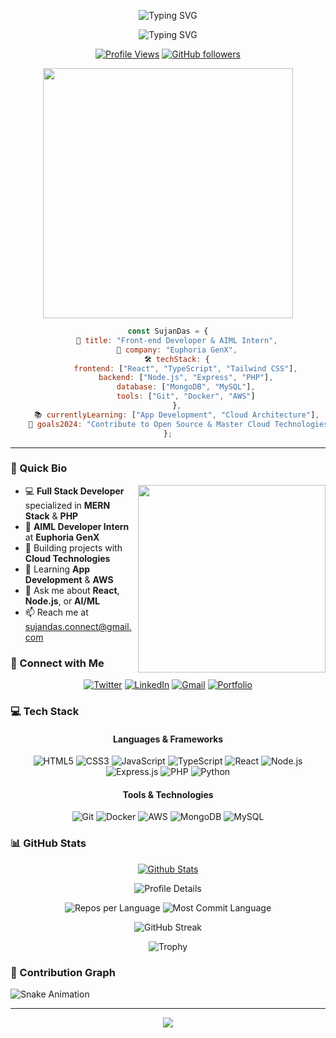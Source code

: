 <div align="center">
  
  ![Typing SVG](https://readme-typing-svg.demolab.com?font=Fira+Code&weight=600&size=30&duration=4000&pause=1000&color=6AD600&center=true&vCenter=true&random=false&width=435&lines=Hi+there!+I'm+Sujan+Das+👋;Welcome+to+my+Profile!+✨)

  ![Typing SVG](https://readme-typing-svg.demolab.com?font=Fira+Code&size=20&duration=4000&pause=1000&color=36BCF7&center=true&vCenter=true&random=false&width=500&lines=🚀+Front-end+Developer+from+India;💻+MERN+Stack+Developer;🤖+AIML+Developer+Intern;🎯+Building+the+Future+with+Code)

[![Profile Views](https://komarev.com/ghpvc/?username=SujanDas&label=Profile%20views&color=brightgreen&style=for-the-badge)](https://github.com/SujanDas)
[![GitHub followers](https://img.shields.io/github/followers/SujanDas?label=Followers&style=for-the-badge&color=blue)](https://github.com/SujanDas?tab=followers)

<img src="https://user-images.githubusercontent.com/74038190/212750147-854a394f-fee9-4080-9770-78a4b7ece53f.gif" width="400">

</div>

<div align="center">
  
```javascript
const SujanDas = {
    💼 title: "Front-end Developer & AIML Intern",
    🏢 company: "Euphoria GenX",
    🛠️ techStack: {
        frontend: ["React", "TypeScript", "Tailwind CSS"],
        backend: ["Node.js", "Express", "PHP"],
        database: ["MongoDB", "MySQL"],
        tools: ["Git", "Docker", "AWS"]
    },
    📚 currentlyLearning: ["App Development", "Cloud Architecture"],
    🎯 goals2024: "Contribute to Open Source & Master Cloud Technologies"
};
```

</div>

---

### 🚀 Quick Bio

<img align="right" src="https://user-images.githubusercontent.com/74038190/229223263-cf2e4b07-2615-4f87-9c38-e37600f8381a.gif" width="300">

- 💻 **Full Stack Developer** specialized in **MERN Stack** & **PHP**
- 🤖 **AIML Developer Intern** at **Euphoria GenX**
- 🌱 Building projects with **Cloud Technologies**
- 📱 Learning **App Development** & **AWS**
- 💬 Ask me about **React**, **Node.js**, or **AI/ML**
- 📫 Reach me at [sujandas.connect@gmail.com](mailto:sujandas.connect@gmail.com)

### 🤝 Connect with Me

<div align="center">
  
[![Twitter](https://img.shields.io/badge/Twitter-%231DA1F2.svg?style=for-the-badge&logo=Twitter&logoColor=white&link=https://twitter.com/yourtwitterhandle)](https://twitter.com/yourtwitterhandle)
[![LinkedIn](https://img.shields.io/badge/LinkedIn-%230077B5.svg?style=for-the-badge&logo=linkedin&logoColor=white&link=https://linkedin.com/in/yourlinkedinhandle)](https://linkedin.com/in/yourlinkedinhandle)
[![Gmail](https://img.shields.io/badge/Gmail-D14836?style=for-the-badge&logo=gmail&logoColor=white&link=mailto:sujandas.connect@gmail.com)](mailto:sujandas.connect@gmail.com)
[![Portfolio](https://img.shields.io/badge/Portfolio-%23000000.svg?style=for-the-badge&logo=firefox&logoColor=white)](https://your-portfolio-url.com)

</div>

### 💻 Tech Stack

<div align="center">

#### Languages & Frameworks
![HTML5](https://img.shields.io/badge/HTML5-%23E34F26.svg?style=for-the-badge&logo=html5&logoColor=white)
![CSS3](https://img.shields.io/badge/CSS3-%231572B6.svg?style=for-the-badge&logo=css3&logoColor=white)
![JavaScript](https://img.shields.io/badge/JavaScript-%23F7DF1E.svg?style=for-the-badge&logo=javascript&logoColor=black)
![TypeScript](https://img.shields.io/badge/TypeScript-%23007ACC.svg?style=for-the-badge&logo=typescript&logoColor=white)
![React](https://img.shields.io/badge/React-%2320232a.svg?style=for-the-badge&logo=react&logoColor=%2361DAFB)
![Node.js](https://img.shields.io/badge/Node.js-6DA55F?style=for-the-badge&logo=node.js&logoColor=white)
![Express.js](https://img.shields.io/badge/Express.js-%23404d59.svg?style=for-the-badge&logo=express&logoColor=white)
![PHP](https://img.shields.io/badge/PHP-%23777BB4.svg?style=for-the-badge&logo=php&logoColor=white)
![Python](https://img.shields.io/badge/Python-3670A0?style=for-the-badge&logo=python&logoColor=ffdd54)

#### Tools & Technologies
![Git](https://img.shields.io/badge/Git-%23F05033.svg?style=for-the-badge&logo=git&logoColor=white)
![Docker](https://img.shields.io/badge/Docker-%230db7ed.svg?style=for-the-badge&logo=docker&logoColor=white)
![AWS](https://img.shields.io/badge/AWS-%23FF9900.svg?style=for-the-badge&logo=amazon-aws&logoColor=white)
![MongoDB](https://img.shields.io/badge/MongoDB-%234ea94b.svg?style=for-the-badge&logo=mongodb&logoColor=white)
![MySQL](https://img.shields.io/badge/MySQL-%2300f.svg?style=for-the-badge&logo=mysql&logoColor=white)

</div>

### 📊 GitHub Stats

<p align="center">
  <a href="https://github.com/SujanDas">
    <img src="https://github-stats-alpha.vercel.app/api?username=SujanDas&cc=22272e&tc=37BCF6&ic=fff&bc=0000" alt="Github Stats" />
  </a>
</p>

<p align="center">
  <img src="http://github-profile-summary-cards.vercel.app/api/cards/profile-details?username=SujanDas&theme=tokyonight" alt="Profile Details" />
</p>

<p align="center">
  <img src="http://github-profile-summary-cards.vercel.app/api/cards/repos-per-language?username=SujanDas&theme=tokyonight" alt="Repos per Language" />
  <img src="http://github-profile-summary-cards.vercel.app/api/cards/most-commit-language?username=SujanDas&theme=tokyonight" alt="Most Commit Language" />
</p>

<p align="center">
  <img src="https://github-readme-streak-stats.herokuapp.com/?user=SujanDas&theme=tokyonight&hide_border=true" alt="GitHub Streak" />
</p>

<p align="center">
  <img src="https://github-profile-trophy.vercel.app/?username=SujanDas&theme=tokyonight&no-frame=true&row=1&column=7" alt="Trophy" />
</p>

### 🐍 Contribution Graph

<img src="https://github.com/SujanDas/SujanDas/blob/output/github-contribution-grid-snake-dark.svg" alt="Snake Animation" />

---

<div align="center">
  <a href="https://github.com/SujanDas">
    <img src="https://capsule-render.vercel.app/api?type=waving&color=gradient&height=100&section=footer&text=Let's%20Connect%20and%20Build%20Together!&fontSize=24&fontColor=fff&animation=twinkling"/>
  </a>
</div>
